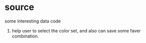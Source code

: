 # source
some interesting data code

1. help user to select the color set, and also can save some faver combination. 
